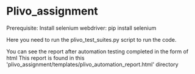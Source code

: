 # Plivo_assignment


Prerequisite:
Install selenium webdriver: pip install selenium

Here you need to run the plivo_test_suites.py script to run the code.

You can see the report after automation testing completed in the form of html
This report is found in this 'plivo_assignment/templates/plivo_automation_report.html' directory
